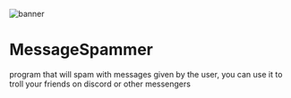 ![banner](https://cdn.discordapp.com/attachments/1204830605104128042/1347735931821621288/image.png?ex=67cce865&is=67cb96e5&hm=e9bf4126adcc19f4bf8e778dcf79ca8275c1d361752bc0ddebb2aaa66c6d4ae0&)
# MessageSpammer
program that will spam with messages given by the user, you can use it to troll your friends on discord or other messengers
